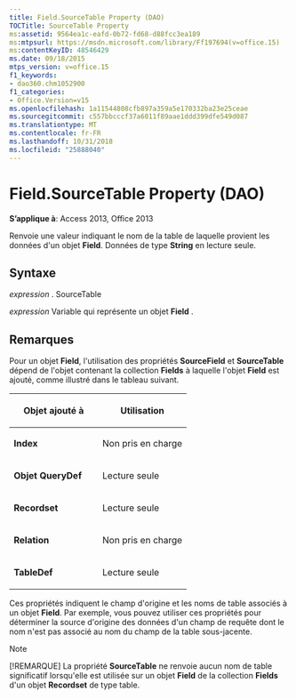 ```yaml
---
title: Field.SourceTable Property (DAO)
TOCTitle: SourceTable Property
ms:assetid: 9564ea1c-eafd-0b72-fd68-d88fcc3ea189
ms:mtpsurl: https://msdn.microsoft.com/library/Ff197694(v=office.15)
ms:contentKeyID: 48546429
ms.date: 09/18/2015
mtps_version: v=office.15
f1_keywords:
- dao360.chm1052900
f1_categories:
- Office.Version=v15
ms.openlocfilehash: 1a11544808cfb897a359a5e170332ba23e25ceae
ms.sourcegitcommit: c557bbcccf37a6011f89aae1ddd399dfe549d087
ms.translationtype: MT
ms.contentlocale: fr-FR
ms.lasthandoff: 10/31/2018
ms.locfileid: "25888040"
---
```

# <a name="fieldsourcetable-property-dao"></a>Field.SourceTable Property (DAO)


**S’applique à**: Access 2013, Office 2013

Renvoie une valeur indiquant le nom de la table de laquelle provient les données d'un objet **Field**. Données de type **String** en lecture seule.

## <a name="syntax"></a>Syntaxe

*expression* . SourceTable

*expression* Variable qui représente un objet **Field** .

## <a name="remarks"></a>Remarques

Pour un objet **Field**, l'utilisation des propriétés **SourceField** et **SourceTable** dépend de l'objet contenant la collection **Fields** à laquelle l'objet **Field** est ajouté, comme illustré dans le tableau suivant.

<table>
<colgroup>
<col style="width: 50%" />
<col style="width: 50%" />
</colgroup>
<thead>
<tr class="header">
<th><p>Objet ajouté à</p></th>
<th><p>Utilisation</p></th>
</tr>
</thead>
<tbody>
<tr class="odd">
<td><p><strong>Index</strong></p></td>
<td><p>Non pris en charge</p></td>
</tr>
<tr class="even">
<td><p><strong>Objet QueryDef</strong></p></td>
<td><p>Lecture seule</p></td>
</tr>
<tr class="odd">
<td><p><strong>Recordset</strong></p></td>
<td><p>Lecture seule</p></td>
</tr>
<tr class="even">
<td><p><strong>Relation</strong></p></td>
<td><p>Non pris en charge</p></td>
</tr>
<tr class="odd">
<td><p><strong>TableDef</strong></p></td>
<td><p>Lecture seule</p></td>
</tr>
</tbody>
</table>


Ces propriétés indiquent le champ d'origine et les noms de table associés à un objet **Field**. Par exemple, vous pouvez utiliser ces propriétés pour déterminer la source d'origine des données d'un champ de requête dont le nom n'est pas associé au nom du champ de la table sous-jacente.


> [!NOTE]
> <P>[!REMARQUE] La propriété <STRONG>SourceTable</STRONG> ne renvoie aucun nom de table significatif lorsqu'elle est utilisée sur un objet <STRONG>Field</STRONG> de la collection <STRONG>Fields</STRONG> d'un objet <STRONG>Recordset</STRONG> de type table.</P>


